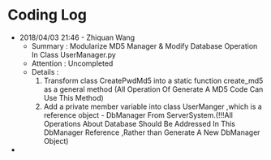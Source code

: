 # Coding Log

* 2018/04/03 21:46 - Zhiquan Wang
  * Summary : Modularize MD5 Manager & Modify Database Operation In Class UserManager.py
  * Attention : Uncompleted
  * Details :  
    1.  Transform class CreatePwdMd5 into a static function create_md5 as a general method (All Operation Of Generate A MD5 Code Can Use This Method)
    2. Add a private member variable into class UserManger ,which is a reference object - DbManager From ServerSystem.(!!!All Operations About Database Should Be Addressed In This DbManager Reference ,Rather than Generate A New DbManager Object)
* ​